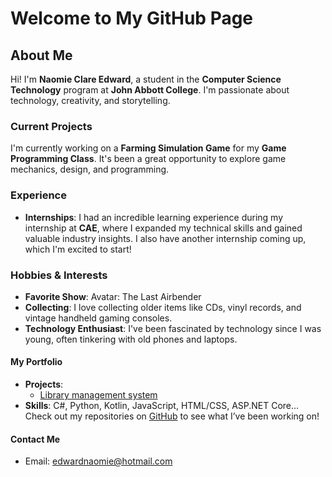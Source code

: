 # Welcome to My GitHub Page

## About Me
Hi! I'm **Naomie Clare Edward**, a student in the **Computer Science Technology** program at **John Abbott College**. I'm passionate about technology, creativity, and storytelling.

### Current Projects
I'm currently working on a **Farming Simulation Game** for my **Game Programming Class**. It's been a great opportunity to explore game mechanics, design, and programming.

### Experience
- **Internships**: I had an incredible learning experience during my internship at **CAE**, where I expanded my technical skills and gained valuable industry insights. I also have another internship coming up, which I'm excited to start!

### Hobbies & Interests
- **Favorite Show**: Avatar: The Last Airbender
- **Collecting**: I love collecting older items like CDs, vinyl records, and vintage handheld gaming consoles.
- **Technology Enthusiast**: I've been fascinated by technology since I was young, often tinkering with old phones and laptops.

#### My Portfolio
- **Projects**: 
  - [Library management system](https://github.com/NaomieClareEdward/LibraryManagementSystemProject)
- **Skills**: C#, Python, Kotlin, JavaScript, HTML/CSS, ASP.NET Core...
Check out my repositories on [GitHub](https://github.com/NaomieClareEdward) to see what I’ve been working on!
#### Contact Me
- Email: edwardnaomie@hotmail.com


